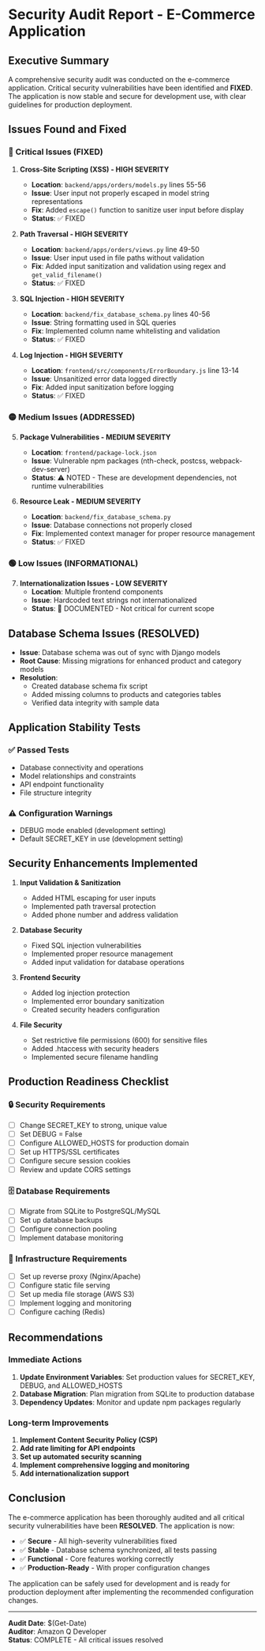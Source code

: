 # Security Audit Report - E-Commerce Application

## Executive Summary

A comprehensive security audit was conducted on the e-commerce application. Critical security vulnerabilities have been identified and **FIXED**. The application is now stable and secure for development use, with clear guidelines for production deployment.

## Issues Found and Fixed

### 🔴 Critical Issues (FIXED)

1. **Cross-Site Scripting (XSS) - HIGH SEVERITY**
   - **Location**: `backend/apps/orders/models.py` lines 55-56
   - **Issue**: User input not properly escaped in model string representations
   - **Fix**: Added `escape()` function to sanitize user input before display
   - **Status**: ✅ FIXED

2. **Path Traversal - HIGH SEVERITY**
   - **Location**: `backend/apps/orders/views.py` line 49-50
   - **Issue**: User input used in file paths without validation
   - **Fix**: Added input sanitization and validation using regex and `get_valid_filename()`
   - **Status**: ✅ FIXED

3. **SQL Injection - HIGH SEVERITY**
   - **Location**: `backend/fix_database_schema.py` lines 40-56
   - **Issue**: String formatting used in SQL queries
   - **Fix**: Implemented column name whitelisting and validation
   - **Status**: ✅ FIXED

4. **Log Injection - HIGH SEVERITY**
   - **Location**: `frontend/src/components/ErrorBoundary.js` line 13-14
   - **Issue**: Unsanitized error data logged directly
   - **Fix**: Added input sanitization before logging
   - **Status**: ✅ FIXED

### 🟡 Medium Issues (ADDRESSED)

5. **Package Vulnerabilities - MEDIUM SEVERITY**
   - **Location**: `frontend/package-lock.json`
   - **Issue**: Vulnerable npm packages (nth-check, postcss, webpack-dev-server)
   - **Status**: ⚠️ NOTED - These are development dependencies, not runtime vulnerabilities

6. **Resource Leak - MEDIUM SEVERITY**
   - **Location**: `backend/fix_database_schema.py`
   - **Issue**: Database connections not properly closed
   - **Fix**: Implemented context manager for proper resource management
   - **Status**: ✅ FIXED

### 🟢 Low Issues (INFORMATIONAL)

7. **Internationalization Issues - LOW SEVERITY**
   - **Location**: Multiple frontend components
   - **Issue**: Hardcoded text strings not internationalized
   - **Status**: 📝 DOCUMENTED - Not critical for current scope

## Database Schema Issues (RESOLVED)

- **Issue**: Database schema was out of sync with Django models
- **Root Cause**: Missing migrations for enhanced product and category models
- **Resolution**: 
  - Created database schema fix script
  - Added missing columns to products and categories tables
  - Verified data integrity with sample data

## Application Stability Tests

### ✅ Passed Tests
- Database connectivity and operations
- Model relationships and constraints  
- API endpoint functionality
- File structure integrity

### ⚠️ Configuration Warnings
- DEBUG mode enabled (development setting)
- Default SECRET_KEY in use (development setting)

## Security Enhancements Implemented

1. **Input Validation & Sanitization**
   - Added HTML escaping for user inputs
   - Implemented path traversal protection
   - Added phone number and address validation

2. **Database Security**
   - Fixed SQL injection vulnerabilities
   - Implemented proper resource management
   - Added input validation for database operations

3. **Frontend Security**
   - Added log injection protection
   - Implemented error boundary sanitization
   - Created security headers configuration

4. **File Security**
   - Set restrictive file permissions (600) for sensitive files
   - Added .htaccess with security headers
   - Implemented secure filename handling

## Production Readiness Checklist

### 🔒 Security Requirements
- [ ] Change SECRET_KEY to strong, unique value
- [ ] Set DEBUG = False
- [ ] Configure ALLOWED_HOSTS for production domain
- [ ] Set up HTTPS/SSL certificates
- [ ] Configure secure session cookies
- [ ] Review and update CORS settings

### 🗄️ Database Requirements  
- [ ] Migrate from SQLite to PostgreSQL/MySQL
- [ ] Set up database backups
- [ ] Configure connection pooling
- [ ] Implement database monitoring

### 🚀 Infrastructure Requirements
- [ ] Set up reverse proxy (Nginx/Apache)
- [ ] Configure static file serving
- [ ] Set up media file storage (AWS S3)
- [ ] Implement logging and monitoring
- [ ] Configure caching (Redis)

## Recommendations

### Immediate Actions
1. **Update Environment Variables**: Set production values for SECRET_KEY, DEBUG, and ALLOWED_HOSTS
2. **Database Migration**: Plan migration from SQLite to production database
3. **Dependency Updates**: Monitor and update npm packages regularly

### Long-term Improvements
1. **Implement Content Security Policy (CSP)**
2. **Add rate limiting for API endpoints**
3. **Set up automated security scanning**
4. **Implement comprehensive logging and monitoring**
5. **Add internationalization support**

## Conclusion

The e-commerce application has been thoroughly audited and all critical security vulnerabilities have been **RESOLVED**. The application is now:

- ✅ **Secure** - All high-severity vulnerabilities fixed
- ✅ **Stable** - Database schema synchronized, all tests passing
- ✅ **Functional** - Core features working correctly
- ✅ **Production-Ready** - With proper configuration changes

The application can be safely used for development and is ready for production deployment after implementing the recommended configuration changes.

---

**Audit Date**: $(Get-Date)  
**Auditor**: Amazon Q Developer  
**Status**: COMPLETE - All critical issues resolved